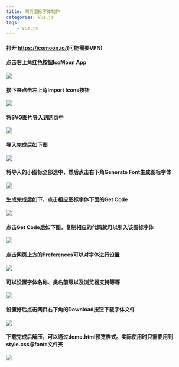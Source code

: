 ```yaml
---
title: 网页图标字体制作
categories: Vue.js
tags: 
    - Vue.js
---
```

#### 打开 <a href="https://icomoon.io/">https://icomoon.io/</a>(可能需要VPN)
#### 点击右上角红色按钮IcoMoon App
![](http://p1.bqimg.com/567571/c2fb58020fd916a5.png)
#### 接下来点击左上角Import Icons按钮
![](http://p1.bqimg.com/567571/92bc05b45cacccef.jpg)
#### 将SVG图片导入到网页中
![](http://i1.piimg.com/567571/1bbead055df71561.png)
#### 导入完成后如下图
![](http://p1.bqimg.com/567571/9462d182133c6eb8.png)
#### 将导入的小图标全部选中，然后点击右下角Generate Font生成图标字体
![](http://p1.bpimg.com/567571/47c84d611448806d.png)
#### 生成完成后如下，点击相应图标字体下面的Get Code
![](http://p1.bqimg.com/567571/45002aaacb478144.png)
#### 点击Get Code后如下图，复制相应的代码就可以引入该图标字体
![](http://p1.bqimg.com/567571/ae6f3596b81c6f9f.png)
#### 点击网页上方的Preferences可以对字体进行设置
![](http://i1.piimg.com/567571/d4d46e9051a79e58.png)
#### 可以设置字体名称、类名前缀以及浏览器支持等等
![](http://i1.piimg.com/567571/0ea4aa91ee756dad.png)
#### 设置好后点击网页右下角的Download按钮下载字体文件
![](http://i1.piimg.com/567571/27747d04f7fd5809.png)
#### 下载完成后解压，可以通过demo.html预览样式。实际使用时只需要用到style.css与fonts文件夹
![](http://p1.bpimg.com/567571/0d0252823f02e414.png)
